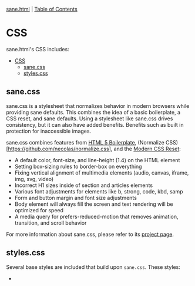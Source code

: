 [sane.html](github.com/rchillard/sane.html) | [Table of Contents](README.md)

# CSS

sane.html's CSS includes:

- [CSS](#css)
  - [sane.css](#sanecss)
  - [styles.css](#stylescss)

## sane.css

sane.css is a stylesheet that normalizes behavior in modern browsers while providing sane defaults. This combines the idea of a basic boilerplate, a CSS reset, and sane defaults. Using a stylesheet like sane.css drives consistency, but it can also have added benefits. Benefits such as built in protection for inaccessible images.

sane.css combines features from [HTML 5 Boilerplate](https://github.com/h5bp/main.css), (Normalize CSS)[https://github.com/necolas/normalize.css], and the [Modern CSS Reset](https://github.com/hankchizljaw/modern-css-reset):

* A default color, font-size, and line-height (1.4) on the HTML element
* Setting box-sizing rules to border-box on everything
* Fixing vertical alignment of multimedia elements (audio, canvas, iframe, img, svg, video)
* Incorrect H1 sizes inside of section and articles elements
* Various font adjustments for elements like b, strong, code, kbd, samp
* Form and button margin and font size adjustments
* Body element will always fill the screen and text rendering will be optimized for speed
* A media query for prefers-reduced-motion that removes animation, transition, and scroll behavior

For more information about sane.css, please refer to its [project
page](https://github.com/rchillard/sane.css).

## styles.css

Several base styles are included that build upon `sane.css`. These styles:

* 
